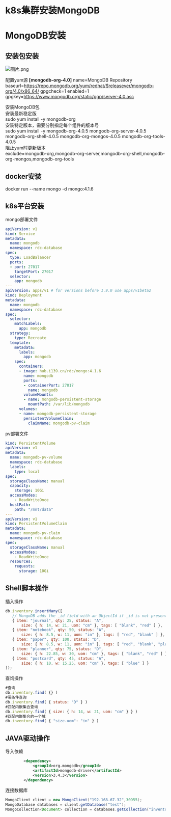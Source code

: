 # k8s集群安装MongoDB

<a name="5ecf95d5"></a>
# MongoDB安装

<a name="9990da3d"></a>
## 安装包安装

![图片.png](https://cdn.nlark.com/yuque/0/2019/png/240867/1548054456180-345d85c9-bfd8-4664-8b73-2584ba8366c5.png#align=left&display=inline&height=241&name=%E5%9B%BE%E7%89%87.png&originHeight=301&originWidth=1291&size=121216&status=done&width=1033)

配置yum源
**[mongodb-org-4.0]**
name=MongoDB Repository
baseurl=https://repo.mongodb.org/yum/redhat/$releasever/mongodb-org/4.0/x86_64/
gpgcheck=1
enabled=1
gpgkey=https://www.mongodb.org/static/pgp/server-4.0.asc

安装MongoDB包<br />安装最新稳定版<br />sudo yum install -y mongodb-org<br />安装特定版本，需要分别指定每个组件的版本号<br />sudo yum install -y mongodb-org-4.0.5 mongodb-org-server-4.0.5 mongodb-org-shell-4.0.5 mongodb-org-mongos-4.0.5 mongodb-org-tools-4.0.5<br />阻止yum时更新版本<br />exclude=mongodb-org,mongodb-org-server,mongodb-org-shell,mongodb-org-mongos,mongodb-org-tools
<a name="6232cdc9"></a>
## docker安装
docker run --name mongo -d mongo:4.1.6
<a name="8eba8d2b"></a>
## k8s平台安装
mongo部署文件
```yaml
apiVersion: v1
kind: Service
metadata:
  name: mongodb
  namespace: rdc-database
spec:
  type: LoadBalancer
  ports:
  - port: 27017
    targetPort: 27017
  selector:
    app: mongodb
---
apiVersion: apps/v1 # for versions before 1.9.0 use apps/v1beta2
kind: Deployment
metadata:
  name: mongodb
  namespace: rdc-database
spec:
  selector:
    matchLabels:
      app: mongodb
  strategy:
    type: Recreate
  template:
    metadata:
      labels:
        app: mongodb
    spec:
      containers:
      - image: hub.i139.cn/rdc/mongo:4.1.6
        name: mongodb
        ports:
        - containerPort: 27017
          name: mongodb
        volumeMounts:
        - name: mongodb-persistent-storage
          mountPath: /var/lib/mongodb
      volumes:
      - name: mongodb-persistent-storage
        persistentVolumeClaim:
          claimName: mongodb-pv-claim
```
pv部署文件

```yaml
kind: PersistentVolume
apiVersion: v1
metadata:
  name: mongodb-pv-volume
  namespace: rdc-database
  labels:
    type: local
spec:
  storageClassName: manual
  capacity:
    storage: 10Gi
  accessModes:
    - ReadWriteOnce
  hostPath:
    path: "/mnt/data"
---
apiVersion: v1
kind: PersistentVolumeClaim
metadata:
  name: mongodb-pv-claim
  namespace: rdc-database
spec:
  storageClassName: manual
  accessModes:
    - ReadWriteOnce
  resources:
    requests:
      storage: 10Gi
```

<a name="5a993b66"></a>
## Shell脚本操作
插入操作

```javascript
db.inventory.insertMany([
   // MongoDB adds the _id field with an ObjectId if _id is not present
   { item: "journal", qty: 25, status: "A",
       size: { h: 14, w: 21, uom: "cm" }, tags: [ "blank", "red" ] },
   { item: "notebook", qty: 50, status: "A",
       size: { h: 8.5, w: 11, uom: "in" }, tags: [ "red", "blank" ] },
   { item: "paper", qty: 100, status: "D",
       size: { h: 8.5, w: 11, uom: "in" }, tags: [ "red", "blank", "plain" ] },
   { item: "planner", qty: 75, status: "D",
       size: { h: 22.85, w: 30, uom: "cm" }, tags: [ "blank", "red" ] },
   { item: "postcard", qty: 45, status: "A",
       size: { h: 10, w: 15.25, uom: "cm" }, tags: [ "blue" ] }
]);
```
查询操作

```javascript
#查询
db.inventory.find( {} )
#带条件查询
db.inventory.find( { status: "D" } )
#匹配内嵌集合查询
db.inventory.find( { size: { h: 14, w: 21, uom: "cm" } } )
#匹配内嵌集合的一个域
db.inventory.find( { "size.uom": "in" } )

```

<a name="542d6f1b"></a>
## JAVA驱动操作

导入依赖
```xml
		<dependency>
			<groupId>org.mongodb</groupId>
			<artifactId>mongodb-driver</artifactId>
			<version>3.4.3</version>
		</dependency>
```

连接数据库
```java
MongoClient client = new MongoClient("192.168.67.32",30955);
MongoDatabase databases = client.getDatabase("test");
MongoCollection<Document> collection = databases.getCollection("inventory");
```

